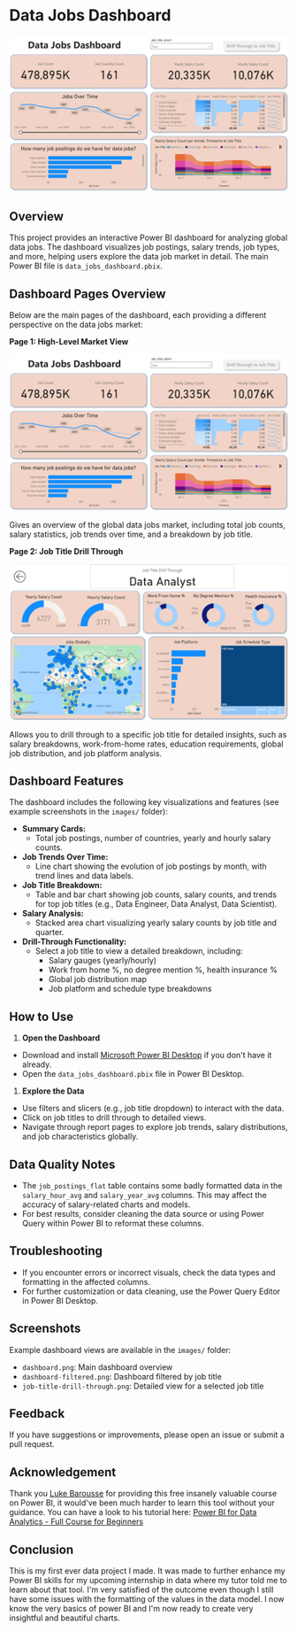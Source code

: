 # Data Jobs Dashboard

![Dashboard Page 1](/images/dashboard.png)

## Overview

This project provides an interactive Power BI dashboard for analyzing global data jobs. The dashboard visualizes job postings, salary trends, job types, and more, helping users explore the data job market in detail. The main Power BI file is `data_jobs_dashboard.pbix`.

## Dashboard Pages Overview

Below are the main pages of the dashboard, each providing a different perspective on the data jobs market:

**Page 1: High-Level Market View**  

![Dashboard Page 1](/images/dashboard.png)

Gives an overview of the global data jobs market, including total job counts, salary statistics, job trends over time, and a breakdown by job title.

**Page 2: Job Title Drill Through**  

![Dashboard Page 2](/images/job-title-drill-through.png)

Allows you to drill through to a specific job title for detailed insights, such as salary breakdowns, work-from-home rates, education requirements, global job distribution, and job platform analysis.

## Dashboard Features

The dashboard includes the following key visualizations and features (see example screenshots in the `images/` folder):

- **Summary Cards:**
  - Total job postings, number of countries, yearly and hourly salary counts.
- **Job Trends Over Time:**
  - Line chart showing the evolution of job postings by month, with trend lines and data labels.
- **Job Title Breakdown:**
  - Table and bar chart showing job counts, salary counts, and trends for top job titles (e.g., Data Engineer, Data Analyst, Data Scientist).
- **Salary Analysis:**
  - Stacked area chart visualizing yearly salary counts by job title and quarter.
- **Drill-Through Functionality:**
  - Select a job title to view a detailed breakdown, including:
    - Salary gauges (yearly/hourly)
    - Work from home %, no degree mention %, health insurance %
    - Global job distribution map
    - Job platform and schedule type breakdowns

## How to Use

1. **Open the Dashboard**

- Download and install [Microsoft Power BI Desktop](https://powerbi.microsoft.com/desktop/) if you don't have it already.
- Open the `data_jobs_dashboard.pbix` file in Power BI Desktop.

1. **Explore the Data**

- Use filters and slicers (e.g., job title dropdown) to interact with the data.
- Click on job titles to drill through to detailed views.
- Navigate through report pages to explore job trends, salary distributions, and job characteristics globally.

## Data Quality Notes

- The `job_postings_flat` table contains some badly formatted data in the `salary_hour_avg` and `salary_year_avg` columns. This may affect the accuracy of salary-related charts and models.
- For best results, consider cleaning the data source or using Power Query within Power BI to reformat these columns.

## Troubleshooting

- If you encounter errors or incorrect visuals, check the data types and formatting in the affected columns.
- For further customization or data cleaning, use the Power Query Editor in Power BI Desktop.

## Screenshots

Example dashboard views are available in the `images/` folder:

- `dashboard.png`: Main dashboard overview
- `dashboard-filtered.png`: Dashboard filtered by job title
- `job-title-drill-through.png`: Detailed view for a selected job title

## Feedback

If you have suggestions or improvements, please open an issue or submit a pull request.

## Acknowledgement

Thank you [Luke Barousse](https://www.youtube.com/@LukeBarousse) for providing this free insanely valuable course on Power BI, it would've been much harder to learn this tool without your guidance.
You can have a look to his tutorial here: [Power BI for Data Analytics - Full Course for Beginners](https://www.youtube.com/watch?v=FwjaHCVNBWA&t=12130s)

## Conclusion

This is my first ever data project I made. It was made to further enhance my Power BI skills for my upcoming internship in data where my tutor told me to learn about that tool.
I'm very satisfied of the outcome even though I still have some issues with the formatting of the values in the data model.
I now know the very basics of power BI and I'm now ready to create very insightful and beautiful charts.
